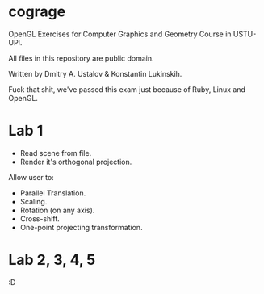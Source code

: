 # cograge
OpenGL Exercises for Computer Graphics and
Geometry Course in USTU-UPI.

All files in this repository are public domain.

Written by Dmitry A. Ustalov & Konstantin Lukinskih.

Fuck that shit, we've passed this exam just because of Ruby,
Linux and OpenGL.

# Lab 1
* Read scene from file.
* Render it's orthogonal projection.

Allow user to:

* Parallel Translation.
* Scaling.
* Rotation (on any axis).
* Cross-shift.
* One-point projecting transformation.

# Lab 2, 3, 4, 5

:D